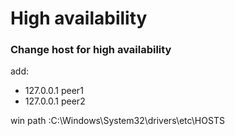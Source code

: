 # High availability

### Change host for high availability

add:

* 127.0.0.1 peer1
* 127.0.0.1 peer2

win path :C:\Windows\System32\drivers\etc\HOSTS

